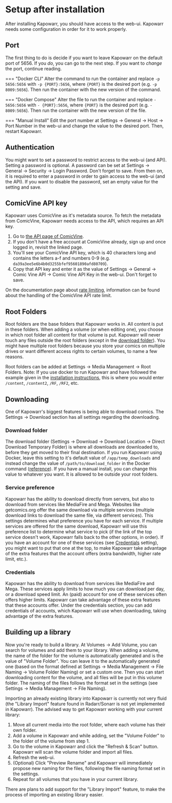 # Setup after installation

After installing Kapowarr, you should have access to the web-ui. Kapowarr needs some configuration in order for it to work properly.

## Port

The first thing to do is decide if you want to leave Kapowarr on the default port of 5656. If you _do_, you can go to the next step. If you want to _change_ the port, continue reading.

=== "Docker CLI"
    Alter the command to run the container and replace `-p 5656:5656` with `-p {PORT}:5656`, where `{PORT}` is the desired port (e.g. `-p 8009:5656`). Then run the container with the new version of the command.

=== "Docker Compose"
    Alter the file to run the container and replace `- 5656:5656` with `- {PORT}:5656`, where `{PORT}` is the desired port (e.g. `- 8009:5656`). Then run the container with the new version of the file.

=== "Manual Install"
    Edit the port number at Settings -> General -> Host -> Port Number in the web-ui and change the value to the desired port. Then, restart Kapowarr.

## Authentication

You might want to set a password to restrict access to the web-ui (and API). Setting a password is optional. A password can be set at Settings -> General -> Security -> Login Password. Don't forget to save. From then on, it is required to enter a password in order to gain access to the web-ui (and the API). If you want to disable the password, set an empty value for the setting and save.

## ComicVine API key

Kapowarr uses ComicVine as it's metadata source. To fetch the metadata from ComicVine, Kapowarr needs access to the API, which requires an API key.

1. Go to [the API page of ComicVine](https://comicvine.gamespot.com/api/).
2. If you don't have a free account at ComicVine already, sign up and once logged in, revisit the linked page.
3. You'll see your ComicVine API key, which is 40 characters long and contains the letters a-f and numbers 0-9 (e.g. `da39a3ee5e6b4b0d3255bfef95601890afd80709`).
4. Copy that API key and enter it as the value of Settings -> General -> Comic Vine API -> Comic Vine API Key in the web-ui. Don't forget to save.

On the documentation page about [rate limiting](./rate_limiting.md), information can be found about the handling of the ComicVine API rate limit.

## Root Folders

Root folders are the base folders that Kapowarr works in. All content is put in these folders. When adding a volume (or when editing one), you choose in which root folder all content for that volume is put. Kapowarr will never touch any files outside the root folders (except in the [download folder](#download-folder)). You might have multiple root folders because you store your comics on multiple drives or want different access rights to certain volumes, to name a few reasons.

Root folders can be added at Settings -> Media Management -> Root Folders. Note: If you use docker to run Kapowarr and have followed the example given in the [installation instructions](./installation.md#docker), this is where you would enter `/content`, `/content2`, `/RF`, `/RF2`, etc.

## Downloading

One of Kapowarr's biggest features is being able to download comics. The Settings -> Download section has all settings regarding the downloading.

### Download folder

The download folder (Settings -> Download -> Download Location -> Direct Download Temporary Folder) is where all downloads are downloaded to, before they get moved to their final destination. If you run Kapowarr using Docker, leave this setting to it's default value of `/app/temp_downloads` and instead change the value of `/path/to/download_folder` in the Docker command ([reference](./installation.md#docker)). If you have a manual install, you can change this value to whatever you want. It is allowed to be outside your root folders.

### Service preference

Kapowarr has the ability to download directly from servers, but also to download from services like MediaFire and Mega. Websites like getcomics.org offer the same download via multiple services (multiple download links to download the same file, via different services). This settings determines what preference you have for each service. If multiple services are offered for the same download, Kapowarr will use this preference list to determine what service to pick (if the link of the top service doesn't work, Kapowarr falls back to the other options, in order). If you have an account for one of these services (see [Credentials](#credentials) setting), you might want to put that one at the top, to make Kapowarr take advantage of the extra features that the account offers (extra bandwidth, higher rate limit, etc.).

### Credentials

Kapowarr has the ability to download from services like MediaFire and Mega. These services apply limits to how much you can download per day, or a download speed limit. An (paid) account for one of these services often offers higher limits. Kapowarr can take advantage of these extra features that these accounts offer. Under the credentials section, you can add credentials of accounts, which Kapowarr will use when downloading, taking advantage of the extra features. 

## Building up a library
Now you're ready to build a library. At Volumes -> Add Volume, you can search for volumes and add them to your library. When adding a volume, the name of the folder for the volume is automatically generated and is the value of "Volume Folder". You can leave it to the automatically generated one (based on the format defined at Settings -> Media Management -> File Naming -> Volume Folder Naming) or set a custom one. Then you can start downloading content for the volume, and all files will be put in this volume folder. The naming of the files follows the format set in the settings (see Settings -> Media Management -> File Naming).

Importing an already existing library into Kapowarr is currently not very fluid (the "Library Import" feature found in Radarr/Sonarr is not yet implemented in Kapowarr). The advised way to get Kapowarr working with your current library:

1. Move all current media into the root folder, where each volume has their own folder.
2. Add a volume in Kapowarr and while adding, set the "Volume Folder" to the folder of the volume from step 1.
3. Go to the volume in Kapowarr and click the "Refresh & Scan" button. Kapowarr will scan the volume folder and import all files.
4. Refresh the web-ui.
5. (Optional) Click "Preview Rename" and Kapowarr will immediately propose new naming for the files, following the file naming format set in the settings.
6. Repeat for all volumes that you have in your current library.

There are plans to add support for the "Library Import" feature, to make the process of importing an existing library easier.
